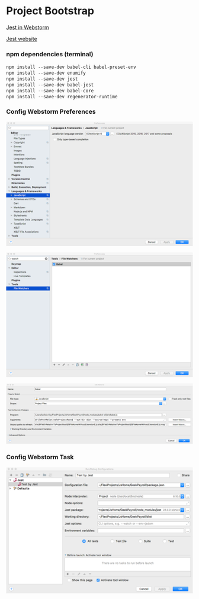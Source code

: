 # Project Bootstrap
[Jest in Webstorm](https://www.jetbrains.com/help/webstorm/jest.html)

[Jest website](https://facebook.github.io/jest/docs/en/getting-started.html)

### npm dependencies (terminal)
    npm install --save-dev babel-cli babel-preset-env
    npm install --save-dev enumify
    npm install --save-dev jest
    npm install --save-dev babel-jest
    npm install --save-dev babel-core
    npm install --save-dev regenerator-runtime

### Config Webstorm Preferences
![Languages Javascript](./Preferences_Javascript.png)

![Tools Watchers](./Preferences_Watchers.png)

![Watcher Babel](./Preferences_Babel.png)

### Config Webstorm Task
![Edit Configuration](./Edit_Configuration_Jest.png)